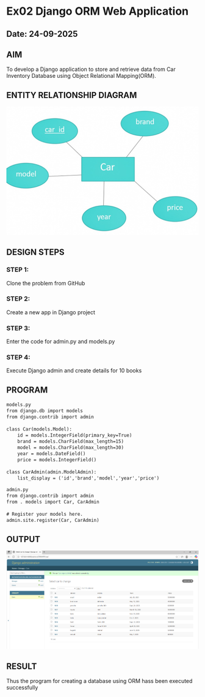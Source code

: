 # Ex02 Django ORM Web Application
## Date: 24-09-2025

## AIM
To develop a Django application to store and retrieve data from Car Inventory Database using Object Relational Mapping(ORM).

## ENTITY RELATIONSHIP DIAGRAM
![alt text](<WhatsApp Image 2025-09-17 at 14.08.05_952ce6dd.jpg>)


## DESIGN STEPS

### STEP 1:
Clone the problem from GitHub

### STEP 2:
Create a new app in Django project

### STEP 3:
Enter the code for admin.py and models.py

### STEP 4:
Execute Django admin and create details for 10 books

## PROGRAM
```
models.py
from django.db import models
from django.contrib import admin

class Car(models.Model):
    id = models.IntegerField(primary_key=True)
    brand = models.CharField(max_length=15)
    model = models.CharField(max_length=30)
    year = models.DateField()
    price = models.IntegerField()

class CarAdmin(admin.ModelAdmin):
    list_display = ('id','brand','model','year','price')
```

```
admin.py
from django.contrib import admin
from . models import Car, CarAdmin

# Register your models here.
admin.site.register(Car, CarAdmin)
```


## OUTPUT

![alt text](image.png)

## RESULT
Thus the program for creating a database using ORM hass been executed successfully
